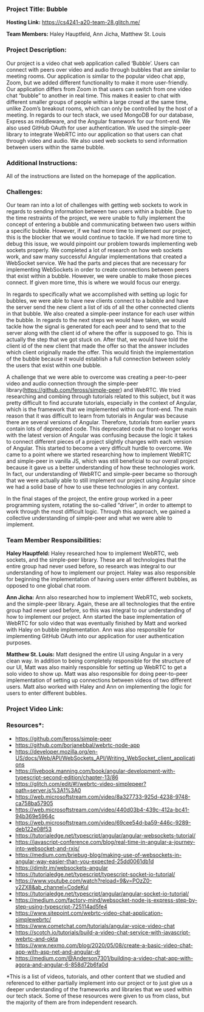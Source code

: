 ### Project Title: Bubble

**Hosting Link:** https://cs4241-a20-team-28.glitch.me/

**Team Members:** Haley Hauptfeld, Ann Jicha, Matthew St. Louis

### Project Description: 

Our project is a video chat web application called ‘Bubble’. Users can connect with peers over video and audio through bubbles that are similar to meeting rooms. Our application is similar to the popular video chat app, Zoom, but we added different functionality to make it more user-friendly. Our application differs from Zoom in that users can switch from one video chat “bubble” to another in real time. This makes it easier to chat with different smaller groups of people within a large crowd at the same time, unlike Zoom’s breakout rooms, which can only be controlled by the host of a meeting. In regards to our tech stack, we used MongoDB for our database, Express as middleware, and the Angular framework for our front-end. We also used GitHub OAuth for user authentication. We used the simple-peer library to integrate WebRTC into our application so that users can chat through video and audio. We also used web sockets to send information between users within the same bubble.

### Additional Instructions: 

All of the instructions are listed on the homepage of the application.

### Challenges: 

Our team ran into a lot of challenges with getting web sockets to work in regards to sending information between two users within a bubble. Due to the time restraints of the project, we were unable to fully implement the concept of entering a bubble and communicating between two users within a specific bubble. However, if we had more time to implement our project, this is the blocker that we would continue to tackle. If we had more time to debug this issue, we would pinpoint our problem towards implementing web sockets properly. We completed a lot of research on how web sockets work, and saw many successful Angular implementations that created a WebSocket service. We had the parts and pieces that are necessary for implementing WebSockets in order to create connections between peers that exist within a bubble. However, we were unable to make those pieces connect. If given more time, this is where we would focus our energy.

In regards to specifically what we accomplished with setting up logic for bubbles, we were able to have new clients connect to a bubble and have the server send the new client a list of ids of all the other connected clients in that bubble. We also created a simple-peer instance for each user within the bubble. In regards to the next steps we would have taken, we would tackle how the signal is generated for each peer and to send that to the server along with the client id of where the offer is supposed to go. This is actually the step that we got stuck on. After that, we would have told the client id of the new client that made the offer so that the answer includes which client originally made the offer. This would finish the implementation of the bubble because it would establish a full connection between solely the users that exist within one bubble.

A challenge that we were able to overcome was creating a peer-to-peer video and audio connection through the simple-peer library(https://github.com/feross/simple-peer) and WebRTC. We tried researching and combing through tutorials related to this subject, but it was pretty difficult to find accurate tutorials, especially in the context of Angular, which is the framework that we implemented within our front-end. The main reason that it was difficult to learn from tutorials in Angular was because there are several versions of Angular. Therefore, tutorials from earlier years contain lots of deprecated code. This deprecated code that no longer works with the latest version of Angular was confusing because the logic it takes to connect different pieces of a project slightly changes with each version of Angular. This started to become a very difficult hurdle to overcome. We came to a point where we started researching how to implement WebRTC and simple-peer in vanilla JS, which was still beneficial to our overall project because it gave us a better understanding of how these technologies work. In fact, our understanding of WebRTC and simple-peer became so thorough that we were actually able to still implement our project using Angular since we had a solid base of how to use these technologies in any context.

In the final stages of the project, the entire group worked in a peer programming system, rotating the so-called “driver”, in order to attempt to work through the most difficult logic. Through this approach, we gained a collective understanding of simple-peer and what we were able to implement.


### Team Member Responsibilities:

**Haley Hauptfeld:** Haley researched how to implement WebRTC, web sockets, and the simple-peer library. These are all technologies that the entire group had never used before, so research was integral to our understanding of how to implement our project. Haley was also responsible for beginning the implementation of having users enter different bubbles, as opposed to one global chat room.

**Ann Jicha:** Ann also researched how to implement WebRTC, web sockets, and the simple-peer library. Again, these are all technologies that the entire group had never used before, so this was integral to our understanding of how to implement our project. Ann started the base implementation of WebRTC for solo video that was eventually finished by Matt and worked with Haley on bubble implementation. Ann was also responsible for implementing GitHub OAuth into our application for user authentication purposes.

**Matthew St. Louis:** Matt designed the entire UI using Angular in a very clean way. In addition to being completely responsible for the structure of our UI, Matt was also mainly responsible for setting up WebRTC to get a solo video to show up. Matt was also responsible for doing peer-to-peer implementation of setting up connections between videos of two different users. Matt also worked with Haley and Ann on implementing the logic for users to enter different bubbles.


### Project Video Link:

### Resources*:
- https://github.com/feross/simple-peer
- https://github.com/borjanebbal/webrtc-node-app
- https://developer.mozilla.org/en-US/docs/Web/API/WebSockets_API/Writing_WebSocket_client_applications
- https://livebook.manning.com/book/angular-development-with-typescript-second-edition/chapter-13/86
- https://glitch.com/edit/#!/webrtc-video-simplepeer?path=server.js%3A1%3A0
- https://web.microsoftstream.com/video/8a327733-925d-4238-9748-ca758ba57905
- https://web.microsoftstream.com/video/440d03b4-439c-412a-bc41-94b369e5964c
- https://web.microsoftstream.com/video/69cee54d-ba59-446c-9289-deb122e08f53
- https://tutorialedge.net/typescript/angular/angular-websockets-tutorial/
- https://javascript-conference.com/blog/real-time-in-angular-a-journey-into-websocket-and-rxjs/
- https://medium.com/briebug-blog/making-use-of-websockets-in-angular-way-easier-than-you-expected-25dd0061db1d
- https://dimitr.im/websockets-angular
- https://tutorialedge.net/typescript/typescript-socket-io-tutorial/
- https://www.youtube.com/watch?reload=9&v=POzZ0-y2ZX8&ab_channel=CodeKul
- https://tutorialedge.net/typescript/angular/angular-socket-io-tutorial/
- https://medium.com/factory-mind/websocket-node-js-express-step-by-step-using-typescript-725114ad5fe4
- https://www.sitepoint.com/webrtc-video-chat-application-simplewebrtc/
- https://www.cometchat.com/tutorials/angular-voice-video-chat
- https://scotch.io/tutorials/build-a-video-chat-service-with-javascript-webrtc-and-okta
- https://www.nexmo.com/blog/2020/05/08/create-a-basic-video-chat-app-with-asp-net-and-angular-dr
- https://medium.com/@Anderson7301/building-a-video-chat-app-with-agora-and-angular-6-858d72b6fa0d

*This is a list of videos, tutorials, and other content that we studied and referenced to either partially implement into our project or to just give us a deeper understanding of the frameworks and libraries that we used within our tech stack. Some of these resources were given to us from class, but the majority of them are from independent research.


